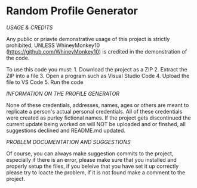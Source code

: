 # Random Profile Generator


*USAGE & CREDITS*

Any public or priavte demonstrative usage of this project is strictly prohibited, UNLESS WhineyMonkey10 (https://github.com/WhineyMonkey10) is credited in the demonstration of the code.

To use this code you must:
    1. Download the project as a ZIP
    2. Extract the ZIP into a file
    3. Open a program such as Visual Studio Code
    4. Upload the file to VS Code
    5. Run the code


*INFORMATION ON THE PROFILE GENERATOR*

None of these credentials, addresses, names, ages or others are meant to replicate a person's actual personal credentials. All of these credentials were created as purley fictional names. If the project gets discontinued the current update being worked on will NOT be uploaded and or finshed, all suggestions declined and README.md updated.

*PROBLEM DOCUMENTATION AND SUGGESTIONS*

Of course, you can always make suggestion commits to the project, especially if there is an error, please make sure that you installed and properly setup the files, if you beleive that you have set it up correctly please try to loacte the problem, if it is not found make a comment to the project.

